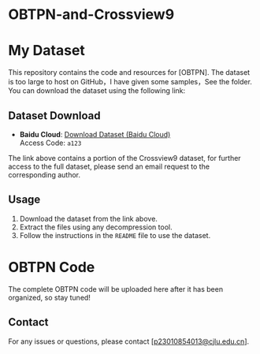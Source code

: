 # OBTPN-and-Crossview9
# My Dataset

This repository contains the code and resources for [OBTPN]. The dataset is too large to host on GitHub，I have given some samples，See the folder. You can download the dataset using the following link:

## Dataset Download

- **Baidu Cloud**: [Download Dataset (Baidu Cloud)](https://pan.baidu.com/s/1sEwLArrvk2dLNDeVtWge5g)  
  Access Code: `a123`

The link above contains a portion of the Crossview9 dataset, for further access to the full dataset, please send an email request to the corresponding author.

## Usage

1. Download the dataset from the link above.
2. Extract the files using any decompression tool.
3. Follow the instructions in the `README` file to use the dataset.


# OBTPN Code
The complete OBTPN code will be uploaded here after it has been organized, so stay tuned!

## Contact

For any issues or questions, please contact [p23010854013@cjlu.edu.cn].
